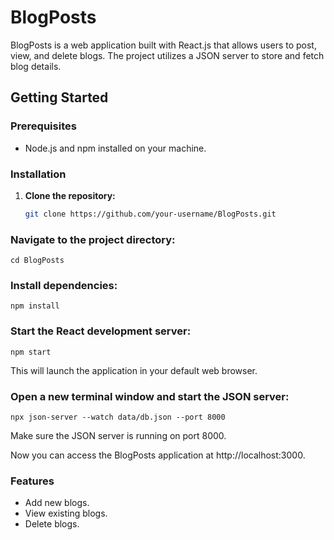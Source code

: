 # BlogPosts

BlogPosts is a web application built with React.js that allows users to post, view, and delete blogs. The project utilizes a JSON server to store and fetch blog details.

## Getting Started

### Prerequisites

- Node.js and npm installed on your machine.

### Installation

1. **Clone the repository:**

   ```bash
   git clone https://github.com/your-username/BlogPosts.git

### Navigate to the project directory: 
    cd BlogPosts

### Install dependencies:
    npm install

### Start the React development server:
    npm start
    
This will launch the application in your default web browser.

### Open a new terminal window and start the JSON server:
   ```npx json-server --watch data/db.json --port 8000```
  
Make sure the JSON server is running on port 8000.

Now you can access the BlogPosts application at http://localhost:3000.

### Features
- Add new blogs.
- View existing blogs.
- Delete blogs.
